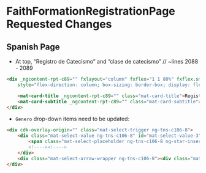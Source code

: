 # FaithFormationRegistrationPage Requested Changes

## Spanish Page
- At top, “Registro de Catecismo” and “clase de catecismo” // ~lines 2088 - 2089

```html
<div _ngcontent-rpt-c89="" fxlayout="column" fxflex="1 1 80%" fxflex.sm="1 1 80%" fxflex.xs="1 1 100%"
    style="flex-direction: column; box-sizing: border-box; display: flex; flex: 1 1 100%; max-width: 80%;">

    <mat-card-title _ngcontent-rpt-c89="" class="mat-card-title">Registro de catecismo</mat-card-title> <!--TODO: Changed from "Registro de formacion" to "Registro de catecismo"-->
    <mat-card-subtitle _ngcontent-rpt-c89="" class="mat-card-subtitle">Parroquia Sagrada Familia</mat-card-subtitle> <!--TODO: Changed from "Holy Family Parish" to "Parroquia Sagrada Familia"-->
</div>
```

- `Genero` drop-down items need to be updated:

```html
<div cdk-overlay-origin="" class="mat-select-trigger ng-tns-c106-8">
    <div class="mat-select-value ng-tns-c106-8" id="mat-select-value-3">
        <span class="mat-select-placeholder ng-tns-c106-8 ng-star-inserted">Genero</span>
        <!----><!---->
    </div>
    <div class="mat-select-arrow-wrapper ng-tns-c106-8"><div class="mat-select-arrow ng-tns-c106-8"></div></div> <!--TODO: This drop-down should display two options: "Femenino" & "Masculino". It currently displays "Masculino" & "Mujer"-->
</div>
```